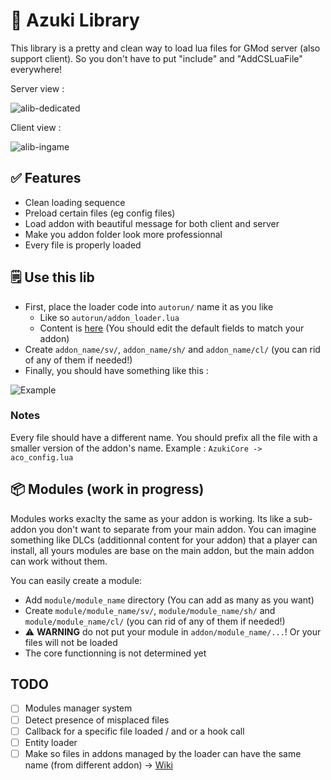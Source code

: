 # 🔧 Azuki Library

This library is a pretty and clean way to load lua files for GMod server (also support client).
So you don't have to put "include" and "AddCSLuaFile" everywhere!

Server view :

![alib-dedicated](https://user-images.githubusercontent.com/52861120/159180117-416672bd-ac09-4850-8d86-7da26ee3c600.png)

Client view :

![alib-ingame](https://user-images.githubusercontent.com/52861120/159180115-8f62085c-d819-4e5c-bb94-9f5e9ead5792.png)

## ✅ Features

- Clean loading sequence
- Preload certain files (eg config files)
- Load addon with beautiful message for both client and server
- Make you addon folder look more professionnal
- Every file is properly loaded

## 🗒️ Use this lib

- First, place the loader code into `autorun/` name it as you like
  - Like so `autorun/addon_loader.lua`
  - Content is [here](https://github.com/AzukiLife/azuki_lib/blob/master/addon_loader.lua) (You should edit the default fields to match your addon)
- Create `addon_name/sv/`, `addon_name/sh/` and `addon_name/cl/` (you can rid of any of them if needed!)
- Finally, you should have something like this :

![Example](https://i.imgur.com/otc58l8.gif)

### Notes

Every file should have a different name. You should prefix all the file with a smaller version of the addon's name. Example : `AzukiCore -> aco_config.lua`

## 📦 Modules (work in progress)

Modules works exaclty the same as your addon is working. Its like a sub-addon you don't want to separate from your main addon.
You can imagine something like DLCs (additionnal content for your addon) that a player can install, all yours modules are base on the main addon, but the main addon can work without them.

You can easily create a module:

- Add `module/module_name` directory (You can add as many as you want)
- Create `module/module_name/sv/`, `module/module_name/sh/` and `module/module_name/cl/` (you can rid of any of them if needed!)
- ⚠️ **WARNING** do not put your module in `addon/module_name/...`! Or your files will not be loaded
- The core functionning is not determined yet

## TODO

- [ ] Modules manager system
- [ ] Detect presence of misplaced files
- [ ] Callback for a specific file loaded / and or a hook call
- [ ] Entity loader
- [ ] Make so files in addons managed by the loader can have the same name (from different addon) -> [Wiki](https://wiki.facepunch.com/gmod/Global.include)
